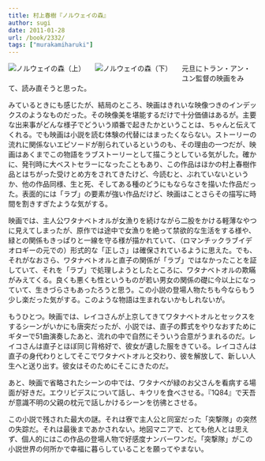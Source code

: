 ```yaml
---
title: 村上春樹『ノルウェイの森』
author: sugi
date: 2011-01-28
url: /book/2332/
tags: ["murakamiharuki"]
---
```

<a href="http://www.amazon.co.jp/exec/obidos/ASIN/4062035154/chezsugi-22/ref=nosim/" name="amazletlink" target="_blank"><img src="http://i1.wp.com/ecx.images-amazon.com/images/I/11F7Q77024L._SL160_.jpg?w=660" alt="ノルウェイの森（上）" class="alignleft" style="float: left; margin: 0 20px 20px 0;" data-recalc-dims="1" /></a><a href="http://www.amazon.co.jp/exec/obidos/ASIN/4062035162/chezsugi-22/ref=nosim/" name="amazletlink" target="_blank"><img src="http://i0.wp.com/ecx.images-amazon.com/images/I/11MEEM9YWSL._SL160_.jpg?w=660" alt="ノルウェイの森（下）" class="alignleft" style="float: left; margin: 0 20px 20px 0;" data-recalc-dims="1" /></a>

元旦にトラン・アン・ユン監督の映画をみて、読み直そうと思った。

みているときにも感じたが、結局のところ、映画はきれいな映像つきのインデックスのようなものだった。その映像美を堪能するだけで十分価値はあるが。主要な出来事がどんな様子でどういう順番で起きたかということは、ちゃんと伝えてくれる。でも映画は小説を読む体験の代替にはまったくならない。ストーリーの流れに関係ないエピソードが削られているというのも、その理由の一つだが、映画はあくまでこの物語をラブストーリーとして描こうとしている気がした。確かに、発刊時に大ベストセラーになったこともあり、この作品はほかの村上春樹作品とはちがった受けとめ方をされてきたけど、今読むと、ぶれていないというか、他の作品同様、生と死、そしてある種のどうにもならなさを描いた作品だった。表面的には「ラブ」の要素が強い作品だけど、映画はことさらその描写に時間を割きすぎたような気がする。

映画では、主人公ワタナベトオルが女漁りを続けながら二股をかける軽薄なやつに見えてしまったが、原作では途中で女漁りを絶って禁欲的な生活をする様や、緑との関係もきっぱりと一線を守る様が描かれていて、（ロマンチックラブイデオロギーの元での）形式的な「正しさ」は確保されているように思えた。でも、それがなおさら、ワタナベトオルと直子の関係が「ラブ」ではなかったことを証していて、それを「ラブ」で処理しようとしたところに、ワタナベトオルの欺瞞がみえてくる。良くも悪くも性というものが若い男女の関係の礎に今以上になっていて、生きづらさもあったろうと思う。この小説の登場人物たちも今ならもう少し楽だった気がする。このような物語は生まれないかもしれないが。

もうひとつ。映画では、レイコさんが上京してきてワタナベトオルとセックスをするシーンがいかにも唐突だったが、小説では、直子の葬式をやりなおすためにギターで51曲演奏したあと、流れの中で自然にそういう合意がうまれるのだ。レイコさんは直子とほぼ同じ背格好で、彼女が遺した服をきている。レイコさんは直子の身代わりとしてそこでワタナベトオルと交わり、彼を解放して、新しい人生へと送り出す。彼女はそのためにそこにきたのだ。

あと、映画で省略されたシーンの中では、ワタナベが緑のお父さんを看病する場面が好きだ。エウリピデスについて話し、キウリを食べさせる。『1Q84』で天吾が意識不明の父親の枕元で話しかけるシーンを彷彿とさせる。

この小説で残された最大の謎。それは寮で主人公と同室だった「突撃隊」の突然の失踪だ。それは最後まであかされない。地図マニアで、とても他人とは思えず、個人的にはこの作品の登場人物で好感度ナンバーワンだ。「突撃隊」がこの小説世界の何所かで幸福に暮らしていることを願ってやまない。

